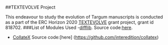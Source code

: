 ##TEXTEVOLVE Project

This endeavour to study the evolution of Targum manuscripts is conducted as a part of the ERC Horizon 2020 [TEXTEVOLVE](https://cordis.europa.eu/project/id/818702) grant project, grant id 818702. 
###List of Modules Used
-[difflib](https://docs.python.org/3/library/difflib.html?fbclid=IwAR23PpxJ0wGFXAGFdKD5U5cgtukFRmk-m5BwQe16I-keGEXJIbbUgEi0gsI#difflib.Differ). Source code:[here](https://github.com/python/cpython/blob/3.10/Lib/difflib.py).
- [CollateX](https://collatex.net/) Source code:[here] (https://github.com/interedition/collatex)
